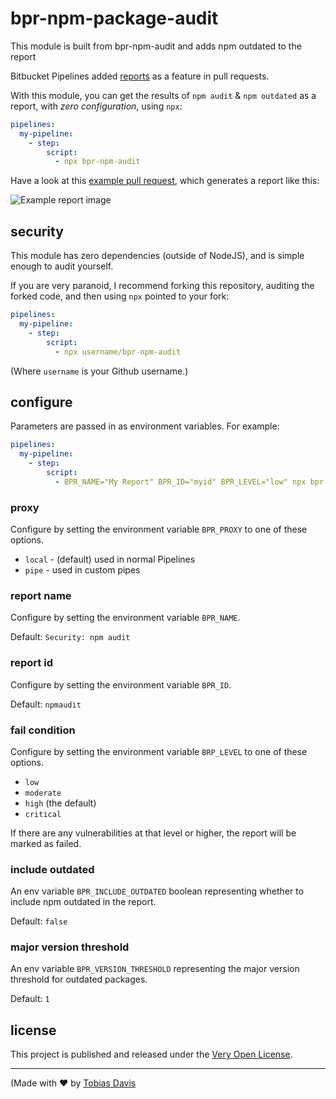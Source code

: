 # bpr-npm-package-audit

This module is built from bpr-npm-audit and adds npm outdated to the report

Bitbucket Pipelines added [reports](https://confluence.atlassian.com/bitbucket/code-insights-994316785.html) as a feature in pull requests.

With this module, you can get the results of `npm audit` & `npm outdated` as a report, with *zero configuration*, using `npx`:

```yaml
pipelines:
  my-pipeline:
    - step:
        script:
          - npx bpr-npm-audit
```

Have a look at this [example pull request](https://bitbucket.org/saibotsivad/test-bpr-npm-audit/pull-requests/1/fix-maybe-setting-the-proxy-is-better), which generates a report like this:

![Example report image](./example-report.png)

## security

This module has zero dependencies (outside of NodeJS), and is simple enough to audit yourself.

If you are very paranoid, I recommend forking this repository, auditing the forked code, and then using `npx` pointed to your fork:

```yaml
pipelines:
  my-pipeline:
    - step:
        script:
          - npx username/bpr-npm-audit
```

(Where `username` is your Github username.)

## configure

Parameters are passed in as environment variables. For example:

```yaml
pipelines:
  my-pipeline:
    - step:
        script:
          - BPR_NAME="My Report" BPR_ID="myid" BPR_LEVEL="low" npx bpr-npm-audit
```

### proxy

Configure by setting the environment variable `BPR_PROXY` to one of these options.

* `local` - (default) used in normal Pipelines
* `pipe` - used in custom pipes

### report name

Configure by setting the environment variable `BPR_NAME`.

Default: `Security: npm audit`

### report id

Configure by setting the environment variable `BPR_ID`.

Default: `npmaudit`

### fail condition

Configure by setting the environment variable `BRP_LEVEL` to one of these options.

* `low`
* `moderate`
* `high` (the default)
* `critical`

If there are any vulnerabilities at that level or higher, the report will be marked as failed.

### include outdated

An env variable `BPR_INCLUDE_OUTDATED` boolean representing whether to include npm outdated in the report.

Default: `false`

### major version threshold

An env variable `BPR_VERSION_THRESHOLD` representing the major version threshold for outdated packages.

Default: `1`

## license

This project is published and released under the [Very Open License](http://veryopenlicense.com).

---

(Made with ❤️ by [Tobias Davis](https://davistobias.com)
